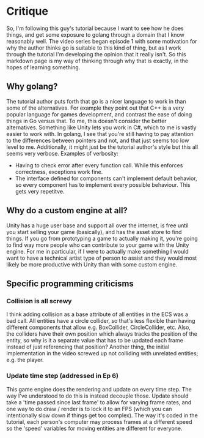 # Critique
So, I'm following this guy's tutorial because I want to see how he does things, and get some exposure to golang through a domain that I know reasonably well.  The video series began episode 1 with some motivation for why the author thinks go is suitable to this kind of thing, but as I work through the tutorial I'm developing the opinion that it really isn't.  So this markdown page is my way of thinking through why that is exactly, in the hopes of learning something. 

## Why golang?
The tutorial author puts forth that go is a nicer language to work in than some of the alternatives.  For example they point out that C++ is a very popular language for games development, and contrast the ease of doing things in Go versus that.  To me, this doesn't consider the better alternatives.  Something like Unity lets you work in C#, which to me is vastly easier to work with.  In golang, I see that you're still having to pay attention to the differences between pointers and not, and that just seems too low level to me.  Additionally, it might just be the tutorial author's style but this all seems very verbose.  Examples of verbosity: 
* Having to check error after every function call.  While this enforces correctness, exceptions work fine. 
* The interface defined for components can't implement default behavior, so every component has to implement every possible behaviour.  This gets very repetitve. 

## Why do a custom engine at all? 
Unity has a huge user base and support all over the internet, is free until you start selling your game (basically), and has the asset store to find things.  If you go from prototyping a game to actually making it, you're going to find way more people who can contribute to your game with the Unity engine.  For me in particular, if I were to actually make something I would want to have a technical artist type of person to assist and they would most likely be more productive with Unity than with some custom engine. 

## Specific programming criticisms 

### Collision is all screwy
I think adding collision as a base attribute of all entities in the ECS was a bad call.  All entities have a circle collider, so that's less flexible than having different components that allow e.g. BoxCollider, CircleCollider, etc.  Also, the colliders have their own position which always tracks the position of the entity, so why is it a separate value that has to be updated each frame instead of just referencing that position?  Another thing, the initial implementation in the video screwed up not colliding with unrelated entities; e.g. the player. 

### Update time step (addressed in Ep 6)
This game engine does the rendering and update on every time step.  The way I've understood to do this is instead decouple those.  Update should take a 'time passed since last frame' to allow for varying frame rates, and one way to do draw / render is to lock it to an FPS (which you can intentionally slow down if things get too complex).  The way it's coded in the tutorial, each person's computer may process frames at a different speed so the 'speed' variables for moving entities are different for everyone. 
